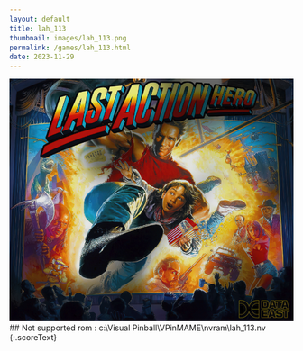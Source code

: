 ```yaml
---
layout: default
title: lah_113
thumbnail: images/lah_113.png
permalink: /games/lah_113.html
date: 2023-11-29
---
```


<img src="../images/lah_113.png" class="gameThumbnail img-fluid mx-auto align-middle">
## Not supported rom : c:\Visual Pinball\VPinMAME\nvram\lah_113.nv
{:.scoreText}


